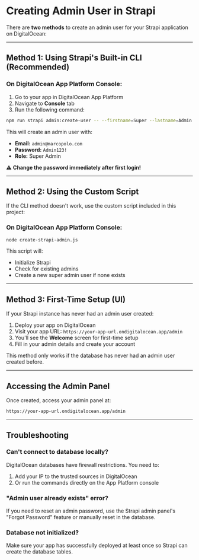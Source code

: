 # Creating Admin User in Strapi

There are **two methods** to create an admin user for your Strapi application on DigitalOcean:

---

## Method 1: Using Strapi's Built-in CLI (Recommended)

### On DigitalOcean App Platform Console:

1. Go to your app in DigitalOcean App Platform
2. Navigate to **Console** tab
3. Run the following command:

```bash
npm run strapi admin:create-user -- --firstname=Super --lastname=Admin --email=admin@marcopolo.com --password=Admin123!
```

This will create an admin user with:
- **Email:** `admin@marcopolo.com`
- **Password:** `Admin123!`
- **Role:** Super Admin

⚠️ **Change the password immediately after first login!**

---

## Method 2: Using the Custom Script

If the CLI method doesn't work, use the custom script included in this project:

### On DigitalOcean App Platform Console:

```bash
node create-strapi-admin.js
```

This script will:
- Initialize Strapi
- Check for existing admins
- Create a new super admin user if none exists

---

## Method 3: First-Time Setup (UI)

If your Strapi instance has never had an admin user created:

1. Deploy your app on DigitalOcean
2. Visit your app URL: `https://your-app-url.ondigitalocean.app/admin`
3. You'll see the **Welcome** screen for first-time setup
4. Fill in your admin details and create your account

This method only works if the database has never had an admin user created before.

---

## Accessing the Admin Panel

Once created, access your admin panel at:
```
https://your-app-url.ondigitalocean.app/admin
```

---

## Troubleshooting

### Can't connect to database locally?
DigitalOcean databases have firewall restrictions. You need to:
1. Add your IP to the trusted sources in DigitalOcean
2. Or run the commands directly on the App Platform console

### "Admin user already exists" error?
If you need to reset an admin password, use the Strapi admin panel's "Forgot Password" feature or manually reset in the database.

### Database not initialized?
Make sure your app has successfully deployed at least once so Strapi can create the database tables.

